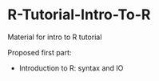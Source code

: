# R-Tutorial-Intro-To-R
Material for intro to R tutorial

Proposed first part: 
 - Introduction to R: syntax and IO

